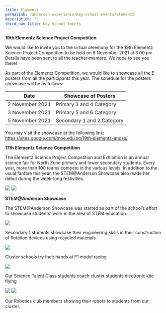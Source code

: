 ```yaml
---
title: Elementz
permalink: /anderson-experience/Key-School-Events/elementz
description: ""
third_nav_title: Key School Events
---
```

**19th Elementz Science Project Competition**

We would like to invite you to the virtual ceremony for the 19th Elementz Science Project
Competition to be held on 8 November 2021 at 3.00 pm. Details have been sent to all the
teacher-mentors. We hope to see you there!

As part of the Elementz Competition, we would like to showcase all the E-posters from all the
participants this year. The schedule for the posters showcase will be as follows:



| Date | Showcase of Posters | 
| -------- | -------- |
| 2 November 2021 |	Primary 3 and 4 Category|
|3 November 2021|	Primary 5 and 6 Category|
|5 November 2021|	Secondary 1 and 2 Category|

You may visit the showcase at the following link:
https://sites.google.com/moe.edu.sg/19th-elementz-andss/



**17th Elementz Science Competition**

The Elementz Science Project Competition and Exhibition is an annual science fair for North Zone primary and lower secondary students. Every year, more than 100 teams compete in the various levels. In addition to the usual fanfare this year, the STEM@Anderson Showcase also made her debut during the week-long festivities.

![](/images/Cluster%20students%20showcasing%20their%20work%20%202.jpg)
![](/images/Cluster%20students%20showcasing%20their%20work%20%203.jpeg)

**STEM@Anderson Showcase**

The STEM@Anderson Showcase was started as part of the school’s effort to showcase students’ work in the area of STEM education.

![](/images/Sec%201%20students'%20flotation%20devices.jpeg)

Secondary 1 students showcase their engineering skills in their construction of flotation devices using recycled materials

![](/images/F%201%20Model%20Racing.jpg)

Cluster schools try their hands at F1 model racing

![](/images/Coaching%20(1).jpg)

Our Science Talent Class students coach cluster students electronic kite flying

![](/images/Robotics%201.jpg)
![](/images/Robotics%202.jpg)

Our Robotics club members showing their robots to students from our cluster.

